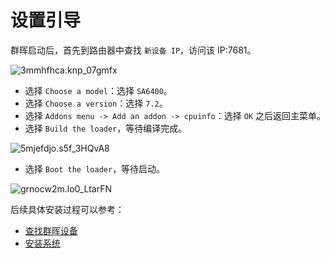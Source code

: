 # 设置引导

群晖启动后，首先到路由器中查找 `新设备 IP`，访问该 IP:7681。

![3mmhfhca.knp_07gmfx](https://slark-blog.s3.bitiful.net/3mmhfhca.knp_07gmfx.png)

- 选择 `Choose a model`：选择 `SA6400`。
- 选择 `Choose a version`：选择 `7.2`。
- 选择 `Addons menu -> Add an addon -> cpuinfo`：选择 `OK` 之后返回主菜单。
- 选择 `Build the loader`，等待编译完成。

![5mjefdjo.s5f_3HQvA8](https://slark-blog.s3.bitiful.net/5mjefdjo.s5f_3HQvA8.png)

- 选择 `Boot the loader`，等待启动。

![grnocw2m.lo0_LtarFN](https://slark-blog.s3.bitiful.net/grnocw2m.lo0_LtarFN.png)

后续具体安装过程可以参考：

- [查找群晖设备](/synology/find_synology.md)
- [安装系统](/synology/install_system.md)
